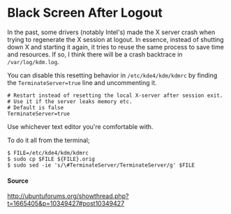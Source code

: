 Black Screen After Logout
=========================

In the past, some drivers (notably Intel's) made the X server crash when trying to regenerate the X session at logout. In essence, instead of shutting down X and starting it again, it tries to reuse the same process to save time and resources. If so, I think there will be a crash backtrace in `/var/log/kdm.log`.

You can disable this resetting behavior in `/etc/kde4/kdm/kdmrc` by finding the `TerminateServer=true` line and uncommenting it.

```
# Restart instead of resetting the local X-server after session exit.
# Use it if the server leaks memory etc.
# Default is false
TerminateServer=true
```

Use whichever text editor you're comfortable with.

To do it all from the terminal;

```
$ FILE=/etc/kde4/kdm/kdmrc
$ sudo cp $FILE ${FILE}.orig
$ sudo sed -ie 's/\#TerminateServer/TerminateServer/g' $FILE
```

#### Source
http://ubuntuforums.org/showthread.php?t=1665405&p=10349427#post10349427
